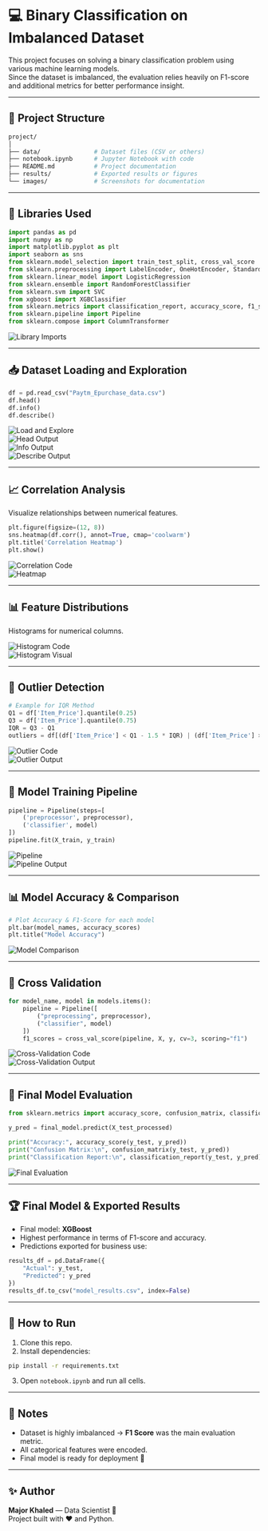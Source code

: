 # 💻 Binary Classification on Imbalanced Dataset

This project focuses on solving a binary classification problem using various machine learning models.  
Since the dataset is imbalanced, the evaluation relies heavily on F1-score and additional metrics for better performance insight.

---

## 📁 Project Structure

```bash
project/
│
├── data/               # Dataset files (CSV or others)
├── notebook.ipynb      # Jupyter Notebook with code
├── README.md           # Project documentation
├── results/            # Exported results or figures
└── images/             # Screenshots for documentation
```

---

## 🧰 Libraries Used

```python
import pandas as pd  
import numpy as np  
import matplotlib.pyplot as plt  
import seaborn as sns  
from sklearn.model_selection import train_test_split, cross_val_score  
from sklearn.preprocessing import LabelEncoder, OneHotEncoder, StandardScaler  
from sklearn.linear_model import LogisticRegression  
from sklearn.ensemble import RandomForestClassifier  
from sklearn.svm import SVC  
from xgboost import XGBClassifier  
from sklearn.metrics import classification_report, accuracy_score, f1_score, confusion_matrix  
from sklearn.pipeline import Pipeline  
from sklearn.compose import ColumnTransformer  
```

![Library Imports](images/1_imports.png)

---

## 📥 Dataset Loading and Exploration

```python
df = pd.read_csv("Paytm_Epurchase_data.csv")
df.head()
df.info()
df.describe()
```

![Load and Explore](images/2_load_and_explore.png)  
![Head Output](images/2_1_df.head.png)  
![Info Output](images/2_2_info.png)  
![Describe Output](images/2_3_describe.png)

---

## 📈 Correlation Analysis

Visualize relationships between numerical features.

```python
plt.figure(figsize=(12, 8))
sns.heatmap(df.corr(), annot=True, cmap='coolwarm')
plt.title('Correlation Heatmap')
plt.show()
```

![Correlation Code](images/correlation_code.png)  
![Heatmap](images/heatmap.png)

---

## 📊 Feature Distributions

Histograms for numerical columns.

![Histogram Code](images/3_Histogram.png)  
![Histogram Visual](images/histogram_visual.png)

---

## 🚨 Outlier Detection

```python
# Example for IQR Method
Q1 = df['Item_Price'].quantile(0.25)
Q3 = df['Item_Price'].quantile(0.75)
IQR = Q3 - Q1
outliers = df[(df['Item_Price'] < Q1 - 1.5 * IQR) | (df['Item_Price'] > Q3 + 1.5 * IQR)]
```

![Outlier Code](images/4_outlier.png)  
![Outlier Output](images/outliers_output.png)

---

## 🧪 Model Training Pipeline

```python
pipeline = Pipeline(steps=[
    ('preprocessor', preprocessor),
    ('classifier', model)
])
pipeline.fit(X_train, y_train)
```

![Pipeline](images/5_model_pipeline.png)  
![Pipeline Output](images/6_model_pipeline_output.png)

---

## 📊 Model Accuracy & Comparison

```python
# Plot Accuracy & F1-Score for each model
plt.bar(model_names, accuracy_scores)
plt.title("Model Accuracy")
```

![Model Comparison](images/7_model_accuracy_visual.png)

---

## 🔁 Cross Validation

```python
for model_name, model in models.items():
    pipeline = Pipeline([
        ("preprocessing", preprocessor),
        ("classifier", model)
    ])
    f1_scores = cross_val_score(pipeline, X, y, cv=3, scoring="f1")
```

![Cross-Validation Code](images/8_cross_vali_model.png)  
![Cross-Validation Output](images/9_cross_vali_output.png)

---

## 🧾 Final Model Evaluation

```python
from sklearn.metrics import accuracy_score, confusion_matrix, classification_report

y_pred = final_model.predict(X_test_processed)

print("Accuracy:", accuracy_score(y_test, y_pred))
print("Confusion Matrix:\n", confusion_matrix(y_test, y_pred))
print("Classification Report:\n", classification_report(y_test, y_pred))
```

![Final Evaluation](images/10_model_evaluation.png)

---

## 🏆 Final Model & Exported Results

- Final model: **XGBoost**
- Highest performance in terms of F1-score and accuracy.
- Predictions exported for business use:

```python
results_df = pd.DataFrame({
    "Actual": y_test,
    "Predicted": y_pred
})
results_df.to_csv("model_results.csv", index=False)
```

---

## 🚀 How to Run

1. Clone this repo.
2. Install dependencies:

```bash
pip install -r requirements.txt
```

3. Open `notebook.ipynb` and run all cells.

---

## 📎 Notes

- Dataset is highly imbalanced → **F1 Score** was the main evaluation metric.
- All categorical features were encoded.
- Final model is ready for deployment 🚀

---

## ✨ Author

**Major Khaled** — Data Scientist 🚀  
Project built with ❤️ and Python.